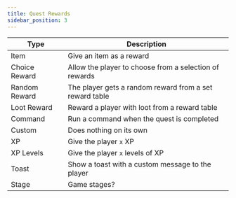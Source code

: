 ```yaml
---
title: Quest Rewards
sidebar_position: 3
---
```


| Type          | Description                                             |
|---------------|---------------------------------------------------------|
| Item          | Give an item as a reward                                |
| Choice Reward | Allow the player to choose from a selection of rewards  |
| Random Reward | The player gets a random reward from a set reward table |
| Loot Reward   | Reward a player with loot from a reward table           |
| Command       | Run a command when the quest is completed               |
| Custom        | Does nothing on its own                                 |
| XP            | Give the player `x` XP                                  |
| XP Levels     | Give the player `x` levels of XP                        |
| Toast         | Show a toast with a custom message to the player        |
| Stage         | Game stages?                                            |

